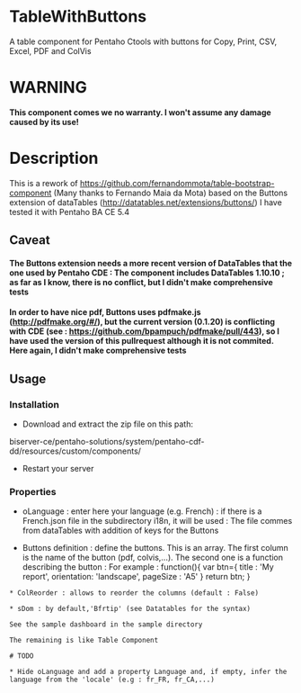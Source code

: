 # TableWithButtons
A table component for Pentaho Ctools with buttons for Copy, Print, CSV, Excel, PDF and ColVis
# WARNING
**This component comes we no warranty. I won't assume any damage caused by its use!**

# Description
This is a rework of https://github.com/fernandommota/table-bootstrap-component (Many thanks to Fernando Maia da Mota) based on the Buttons extension of dataTables (http://datatables.net/extensions/buttons/)
I have tested it with Pentaho BA CE 5.4
## Caveat
#### The Buttons extension needs a more recent version of DataTables that the one used by Pentaho CDE : The component includes DataTables 1.10.10 ; as far as I know, there is no conflict, but I didn't make comprehensive tests
#### In order to have nice pdf, Buttons uses pdfmake.js (http://pdfmake.org/#/), but the current version (0.1.20) is conflicting with CDE (see : https://github.com/bpampuch/pdfmake/pull/443), so I have used the version of this pullrequest although it is not commited. Here again, I didn't make comprehensive tests
## Usage
### Installation
* Download and extract the zip file on this path:

biserver-ce/pentaho-solutions/system/pentaho-cdf-dd/resources/custom/components/

* Restart your server

### Properties

* oLanguage : enter here your language (e.g. French) : if there is a French.json file in the subdirectory i18n, it will be used : The file commes from dataTables with addition of keys for the Buttons

* Buttons definition : define the buttons. This is an array. The first column is the name of the button (pdf, colvis,...). The second one is a function describing the button :
For example :
function(){
  var btn={
  title : 'My report',
  orientation: 'landscape',
  pageSize : 'A5'
  }
  return btn;
}


```
* ColReorder : allows to reorder the columns (default : False)

* sDom : by default,'Bfrtip' (see Datatables for the syntax)

See the sample dashboard in the sample directory

The remaining is like Table Component

# TODO

* Hide oLanguage and add a property Language and, if empty, infer the language from the 'locale' (e.g : fr_FR, fr_CA,...)
